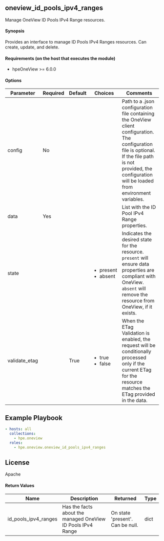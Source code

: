 ## oneview_id_pools_ipv4_ranges
Manage OneView ID Pools IPv4 Range resources.

#### Synopsis
 Provides an interface to manage ID Pools IPv4 Ranges resources. Can create, update, and delete.

#### Requirements (on the host that executes the module)
  * hpeOneView >= 6.0.0

#### Options

| Parameter     | Required    | Default  | Choices    | Comments |
| ------------- |-------------| ---------|----------- |--------- |
| config  |   No  |  | |  Path to a .json configuration file containing the OneView client configuration. The configuration file is optional. If the file path is not provided, the configuration will be loaded from environment variables.  |
| data  |   Yes  |  | |  List with the ID Pool IPv4 Range properties.  |
| state  |   |  | <ul> <li>present</li>  <li>absent</li> </ul> |  Indicates the desired state for the resource. `present` will ensure data properties are compliant with OneView. `absent` will remove the resource from OneView, if it exists.  |
| validate_etag  |   |  True  | <ul> <li>true</li>  <li>false</li> </ul> |  When the ETag Validation is enabled, the request will be conditionally processed only if the current ETag for the resource matches the ETag provided in the data.  |

## Example Playbook

```yaml
- hosts: all
  collections:
    - hpe.oneview
  roles:
    - hpe.oneview.oneview_id_pools_ipv4_ranges
```

## License

Apache

#### Return Values

| Name          | Description  | Returned | Type       |
| ------------- |-------------| ---------|----------- |
| id_pools_ipv4_ranges | Has the facts about the managed OneView ID Pools IPv4 Range |  On state 'present'. Can be null. |  dict |
